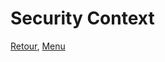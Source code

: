 # Security Context

[Retour](https://obeyler.github.io/Formation-K8S/Chapitres/RBAC.html), [Menu](https://obeyler.github.io/Formation-K8S/)
